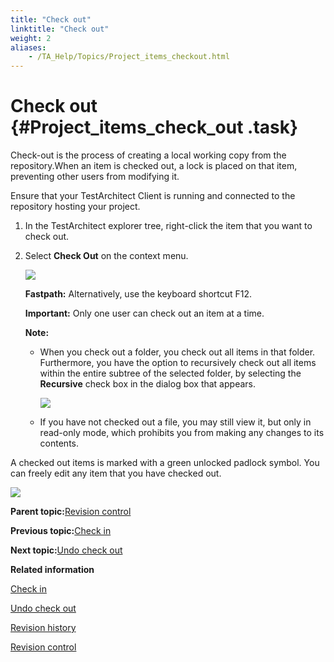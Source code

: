```yaml
--- 
title: "Check out"
linktitle: "Check out"
weight: 2
aliases: 
    - /TA_Help/Topics/Project_items_checkout.html
---
```

# Check out {#Project_items_check_out .task}

Check-out is the process of creating a local working copy from the repository.When an item is checked out, a lock is placed on that item, preventing other users from modifying it.

Ensure that your TestArchitect Client is running and connected to the repository hosting your project.

1.  In the TestArchitect explorer tree, right-click the item that you want to check out.

2.  Select **Check Out** on the context menu.

    ![](../Images/ug_checkoutmenu_.png)

    **Fastpath:** Alternatively, use the keyboard shortcut F12.

    **Important:** Only one user can check out an item at a time.

    **Note:**

    -   When you check out a folder, you check out all items in that folder. Furthermore, you have the option to recursively check out all items within the entire subtree of the selected folder, by selecting the **Recursive** check box in the dialog box that appears.

        ![](../Images/Dialog_check_out_folder.png)

    -   If you have not checked out a file, you may still view it, but only in read-only mode, which prohibits you from making any changes to its contents.

A checked out items is marked with a green unlocked padlock symbol. You can freely edit any item that you have checked out.

![](../Images/ug_1_4.png)

**Parent topic:**[Revision control](../../TA_Help/Topics/Revision_control.html)

**Previous topic:**[Check in](../../TA_Help/Topics/Project_items_checkin.html)

**Next topic:**[Undo check out](../../TA_Help/Topics/Project_items_undo_checkout.html)

**Related information**  


[Check in](../../TA_Help/Topics/Project_items_checkin.html)

[Undo check out](../../TA_Help/Topics/Project_items_undo_checkout.html)

[Revision history](../../TA_Help/Topics/Project_items_history.html)

[Revision control](../../TA_Help/Topics/Revision_control.html)

